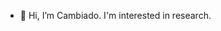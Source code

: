 - 👋 Hi, I’m Cambiado. I'm interested in research.


<!---
Cambiado02/Cambiado02 is a ✨ special ✨ repository because its `README.md` (this file) appears on your GitHub profile.
You can click the Preview link to take a look at your changes.
--->

